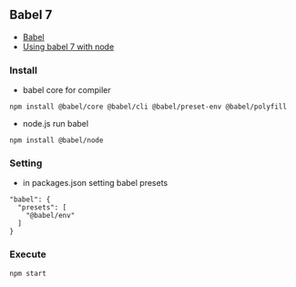 ## Babel 7

+ [Babel](https://babeljs.io/docs/en/)
+ [Using babel 7 with node](https://hackernoon.com/using-babel-7-with-node-7e401bc28b04)

### Install

+ babel core for compiler
```
npm install @babel/core @babel/cli @babel/preset-env @babel/polyfill
```

+ node.js run babel
```
npm install @babel/node
```

### Setting

+ in packages.json setting babel presets

```
"babel": {
  "presets": [
    "@babel/env"
  ]
}
```

### Execute

```
npm start
```
